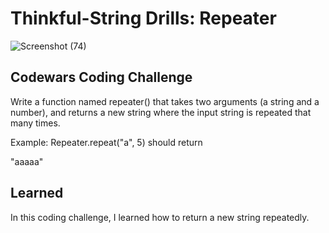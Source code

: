 # Thinkful-String Drills: Repeater

![Screenshot (74)](https://user-images.githubusercontent.com/47072462/54730523-ccb68200-4b5f-11e9-8c36-0e2e1c75dd18.png)

## Codewars Coding Challenge

Write a function named repeater() that takes two arguments (a string and a number), and returns a new string where the input string is repeated that many times.

Example:
Repeater.repeat("a", 5)
should return

"aaaaa"

## Learned

In this coding challenge, I learned how to return a new string repeatedly.
